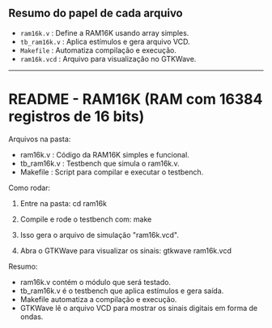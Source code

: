 
## Resumo do papel de cada arquivo

- `ram16k.v`      : Define a RAM16K usando array simples.
- `tb_ram16k.v`   : Aplica estímulos e gera arquivo VCD.
- `Makefile`      : Automatiza compilação e execução.
- `ram16k.vcd`    : Arquivo para visualização no GTKWave.

---

# README - RAM16K (RAM com 16384 registros de 16 bits) 

Arquivos na pasta:
- ram16k.v       : Código da RAM16K simples e funcional.
- tb_ram16k.v    : Testbench que simula o ram16k.v.
- Makefile       : Script para compilar e executar o testbench.

Como rodar:
1) Entre na pasta:
cd ram16k

2) Compile e rode o testbench com:
make

3) Isso gera o arquivo de simulação "ram16k.vcd".

4) Abra o GTKWave para visualizar os sinais:
gtkwave ram16k.vcd

Resumo:
- ram16k.v contém o módulo que será testado.
- tb_ram16k.v é o testbench que aplica estímulos e gera saída.
- Makefile automatiza a compilação e execução.
- GTKWave lê o arquivo VCD para mostrar os sinais digitais em forma de ondas.
